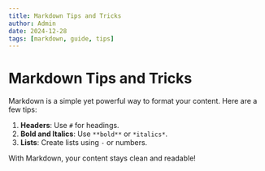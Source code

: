 ```yaml
---
title: Markdown Tips and Tricks
author: Admin
date: 2024-12-28
tags: [markdown, guide, tips]
---
```


# Markdown Tips and Tricks

Markdown is a simple yet powerful way to format your content. Here are a few tips:

1. **Headers**: Use `#` for headings.
2. **Bold and Italics**: Use `**bold**` or `*italics*`.
3. **Lists**: Create lists using `-` or numbers.

With Markdown, your content stays clean and readable!
